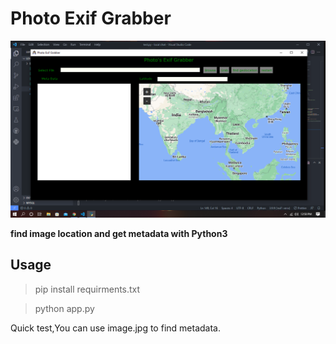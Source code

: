 # Photo Exif Grabber

![This is an image](https://github.com/hyper-lynn/photoexifgrabber/blob/main/photo's%20exif%20grabber/assests/images/test.png)


**find image location and get metadata with Python3**



## Usage
>pip install requirments.txt

>python app.py
>
Quick test,You can use image.jpg to find metadata.
